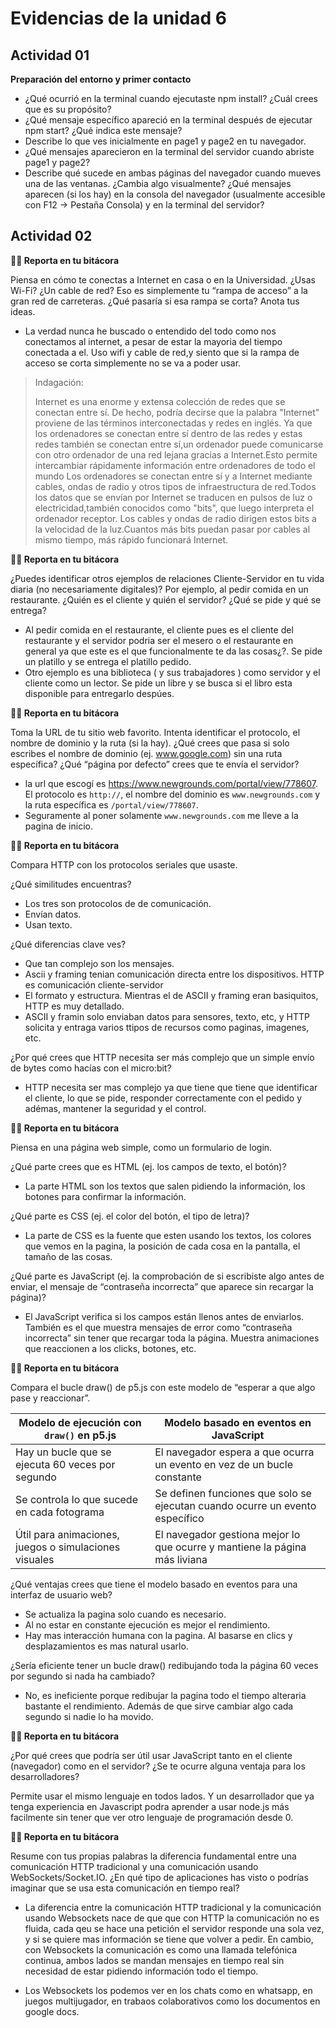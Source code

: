 
# Evidencias de la unidad 6
## Actividad 01
**Preparación del entorno y primer contacto**
- ¿Qué ocurrió en la terminal cuando ejecutaste npm install? ¿Cuál crees que es su propósito?
- ¿Qué mensaje específico apareció en la terminal después de ejecutar npm start? ¿Qué indica este mensaje?
- Describe lo que ves inicialmente en page1 y page2 en tu navegador.
- ¿Qué mensajes aparecieron en la terminal del servidor cuando abriste page1 y page2?
- Describe qué sucede en ambas páginas del navegador cuando mueves una de las ventanas. ¿Cambia algo visualmente? ¿Qué mensajes aparecen (si los hay) en la consola del navegador (usualmente accesible con F12 -> Pestaña Consola) y en la terminal del servidor?
## Actividad 02
**🪼🫧 Reporta en tu bitácora**


Piensa en cómo te conectas a Internet en casa o en la Universidad. ¿Usas Wi-Fi? ¿Un cable de red? Eso es simplemente tu “rampa de acceso” a la gran red de carreteras. ¿Qué pasaría si esa rampa se corta? Anota tus ideas.

- La verdad nunca he buscado o entendido del todo como nos conectamos al internet, a pesar de estar la mayoria del tiempo conectada a el. Uso wifi y cable de red,y siento que si la rampa de acceso se corta simplemente no se va a poder usar.


>Indagación:
>
>Internet es una enorme y extensa colección de redes que se conectan entre sí.
>De hecho, podría decirse que la palabra "Internet" proviene de las términos interconectadas y redes en inglés.
>Ya que los ordenadores se conectan entre sí dentro de las redes y estas redes también se conectan entre sí,un ordenador puede comunicarse con otro ordenador de una red lejana gracias a Internet.Esto permite intercambiar rápidamente información entre ordenadores de todo el mundo
>Los ordenadores se conectan entre sí y a Internet mediante cables, ondas de radio y otros tipos de infraestructura de red.Todos los datos que se envían por Internet se traducen en pulsos de luz o electricidad,también conocidos como "bits", que luego interpreta el ordenador receptor. Los cables y ondas de radio dirigen estos bits a la velocidad de la luz.Cuantos más bits puedan pasar por cables al mismo tiempo, más rápido funcionará Internet.


**🪼🫧 Reporta en tu bitácora**


¿Puedes identificar otros ejemplos de relaciones Cliente-Servidor en tu vida diaria (no necesariamente digitales)? Por ejemplo, al pedir comida en un restaurante. ¿Quién es el cliente y quién el servidor? ¿Qué se pide y qué se entrega?

- Al pedir comida en el restaurante, el cliente pues es el cliente del restaurante y el servidor podria ser el mesero o el restaurante en general ya que este es el que funcionalmente te da las cosas¿?. Se pide un platillo y se entrega el platillo pedido.
- Otro ejemplo es una biblioteca ( y sus trabajadores ) como servidor y el cliente como un lector. Se pide un libre y se busca si el libro esta disponible para entregarlo despúes.

**🪼🫧 Reporta en tu bitácora**


Toma la URL de tu sitio web favorito. Intenta identificar el protocolo, el nombre de dominio y la ruta (si la hay). ¿Qué crees que pasa si solo escribes el nombre de dominio (ej. www.google.com) sin una ruta específica? ¿Qué “página por defecto” crees que te envía el servidor?

- la url que escogí es https://www.newgrounds.com/portal/view/778607. El protocolo es `http://`, el nombre del dominio es `www.newgrounds.com` y la ruta específica es `/portal/view/778607`.
- Seguramente al poner solamente `www.newgrounds.com` me lleve a la pagina de inicio.

**🪼🫧 Reporta en tu bitácora**

Compara HTTP con los protocolos seriales que usaste.

¿Qué similitudes encuentras?

- Los tres son protocolos de de comunicación.
- Envían datos.
- Usan texto.
  
¿Qué diferencias clave ves?

- Que tan complejo son los mensajes.
- Ascii y framing tenian comunicación directa entre los dispositivos. HTTP es comunicación cliente-servidor
- El formato y estructura. Mientras el de ASCII y framing eran basiquitos, HTTP es muy detallado.
- ASCII y framin solo enviaban datos para sensores, texto, etc, y HTTP solicita y entraga varios ttipos de recursos como paginas, imagenes, etc.

  
¿Por qué crees que HTTP necesita ser más complejo que un simple envío de bytes como hacías con el micro:bit?

- HTTP necesita ser mas complejo ya que tiene que tiene que identificar el cliente, lo que se pide, responder correctamente con el pedido y adémas, mantener la seguridad y el control.

**🪼🫧 Reporta en tu bitácora**

Piensa en una página web simple, como un formulario de login.


¿Qué parte crees que es HTML (ej. los campos de texto, el botón)?

- La parte HTML son los textos que salen pidiendo la información, los botones para confirmar la información.

  
¿Qué parte es CSS (ej. el color del botón, el tipo de letra)?

- La parte de CSS es la fuente que esten usando los textos, los colores que vemos en la pagina, la posición de cada cosa en la pantalla, el tamaño de las cosas.
  
¿Qué parte es JavaScript (ej. la comprobación de si escribiste algo antes de enviar, el mensaje de “contraseña incorrecta” que aparece sin recargar la página)?

- El JavaScript  verifica si los campos están llenos antes de enviarlos. También es el que muestra mensajes de error como “contraseña incorrecta” sin tener que recargar toda la página. Muestra animaciones que reaccionen a los clicks, botones, etc.

**🪼🫧 Reporta en tu bitácora**


Compara el bucle draw() de p5.js con este modelo de “esperar a que algo pase y reaccionar”.

| Modelo de ejecución con `draw()` en p5.js               | Modelo basado en eventos en JavaScript                     |
|----------------------------------------------------------|-------------------------------------------------------------|
| Hay un bucle que se ejecuta 60 veces por segundo         | El navegador espera a que ocurra un evento en vez de un bucle constante |
| Se controla lo que sucede en cada fotograma              | Se definen funciones que solo se ejecutan cuando ocurre un evento específico |
| Útil para animaciones, juegos o simulaciones visuales    | El navegador gestiona mejor lo que ocurre y mantiene la página más liviana |

¿Qué ventajas crees que tiene el modelo basado en eventos para una interfaz de usuario web?

- Se actualiza la pagina solo cuando es necesario.
- Al no estar en constante ejecución es mejor el rendimiento.
- Hay mas interacción humana con la pagina. Al basarse en clics y desplazamientos es mas natural usarlo.

  
¿Sería eficiente tener un bucle draw() redibujando toda la página 60 veces por segundo si nada ha cambiado?

- No, es ineficiente porque redibujar la pagina todo el tiempo alteraria bastante el rendimiento. Además de que sirve cambiar algo cada segundo si nadie lo ha movido.

**🪼🫧 Reporta en tu bitácora**

¿Por qué crees que podría ser útil usar JavaScript tanto en el cliente (navegador) como en el servidor? ¿Se te ocurre alguna ventaja para los desarrolladores?

Permite usar el mismo lenguaje en todos lados. Y un desarrollador que ya tenga experiencia en Javascript podra aprender a usar node.js más facilmente sin tener que ver otro lenguaje de programación desde 0.

**🪼🫧 Reporta en tu bitácora**


Resume con tus propias palabras la diferencia fundamental entre una comunicación HTTP tradicional y una comunicación usando WebSockets/Socket.IO. ¿En qué tipo de aplicaciones has visto o podrías imaginar que se usa esta comunicación en tiempo real?  

-  La diferencia entre la comunicación HTTP tradicional y la comunicación usando Websockets nace de que que con HTTP la comunicación no es fluida, cada qeu se hace una petición el servidor responde una sola vez, y si se quiere mas información se tiene que volver a pedir. En cambio, con Websockets la comunicación es como una llamada telefónica continua, ambos lados se mandan mensajes en tiempo real sin necesidad de estar pidiendo información todo el tiempo.

-  Los Websockets los podemos ver en los chats como en whatsapp, en juegos multijugador, en trabaos colaborativos como los documentos en google docs.
  
